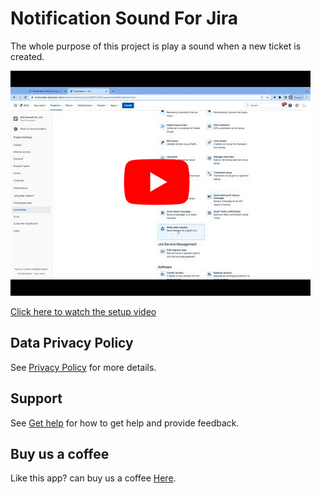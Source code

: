 # Notification Sound For Jira

The whole purpose of this project is play a sound when a new ticket is created.


[![Notification Sound For Jira](./docs/images/setupVideoCover.png)](http://www.youtube.com/watch?v=suBaZODElUQ "Notification Sound For Jira")

[Click here to watch the setup video](http://www.youtube.com/watch?v=suBaZODElUQ "Notification Sound For Jira")

## Data Privacy Policy
See [Privacy Policy](./docs/PrivacyPolicy.md) for more details.

## Support
See [Get help](mailto:support@sysbox.com.au) for how to get help and provide feedback.

## Buy us a coffee
Like this app? can buy us a coffee [Here](https://www.buymeacoffee.com/sysbox).
